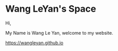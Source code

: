 # Wang LeYan's Space

Hi, 

My Name is Wang Le Yan, welcome to my website.

https://wangleyan.github.io
